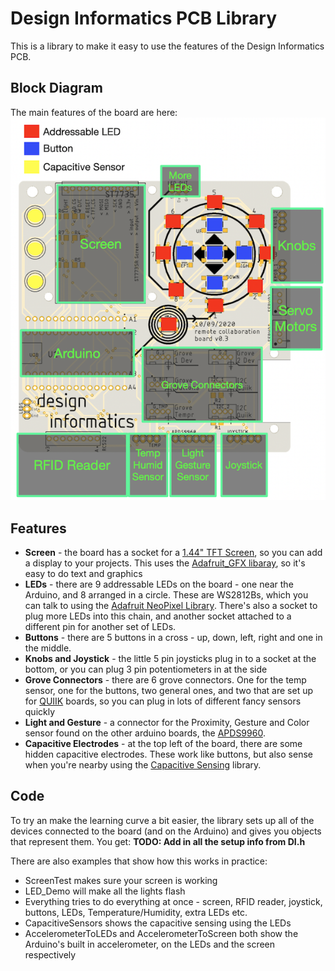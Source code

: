 # Design Informatics PCB Library

This is a library to make it easy to use the features of the Design Informatics PCB.

## Block Diagram

The main features of the board are here:
![Board Overview](BoardOverview.png)

## Features

* **Screen** - the board has a socket for a [1.44" TFT Screen](https://www.adafruit.com/product/2088), so you can add a display to your projects. This uses the [Adafruit_GFX libaray](https://learn.adafruit.com/adafruit-gfx-graphics-library), so it's easy to do text and graphics
* **LEDs** - there are 9 addressable LEDs on the board - one near the Arduino, and 8 arranged in a circle. These are WS2812Bs, which you can talk to using the [Adafruit NeoPixel Library](https://learn.adafruit.com/adafruit-neopixel-uberguide/arduino-library-use). There's also a socket to plug more LEDs into this chain, and another socket attached to a different pin for another set of LEDs.
* **Buttons** - there are 5 buttons in a cross - up, down, left, right and one in the middle.
* **Knobs and Joystick** - the little 5 pin joysticks plug in to a socket at the bottom, or you can plug  3 pin potentiometers in at the side
* **Grove Connectors** - there are 6 grove connectors. One for the temp sensor, one for the buttons, two general ones, and two that are set up for [QUIIK](https://www.sparkfun.com/qwiic#products) boards, so you can plug in lots of different fancy sensors quickly
* **Light and Gesture** - a connector for the Proximity, Gesture and Color sensor found on the other arduino boards, the [APDS9960](https://learn.adafruit.com/adafruit-apds9960-breakout).
* **Capacitive Electrodes** - at the top left of the board, there are some hidden capacitive electrodes. These work like buttons, but also sense when you're nearby using the [Capacitive Sensing](https://playground.arduino.cc/Main/CapacitiveSensor/) library.

## Code

To try an make the learning curve a bit easier, the library sets up all of the devices connected to the board (and on the Arduino) and gives you objects that represent them. You get:
 **TODO: Add in all the setup info from DI.h**

 There are also examples that show how this works in practice:
 * ScreenTest makes sure your screen is working
 * LED_Demo will make all the lights flash
 * Everything tries to do everything at once - screen, RFID reader, joystick, buttons, LEDs, Temperature/Humidity, extra LEDs etc.
 * CapacitiveSensors shows the capacitive sensing using the LEDs
 * AccelerometerToLEDs and AccelerometerToScreen both show the Arduino's built in accelerometer, on the LEDs and the screen respectively
